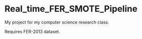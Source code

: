 # Real_time_FER_SMOTE_Pipeline
My project for my computer science research class.

Requires FER-2013 dataset.
